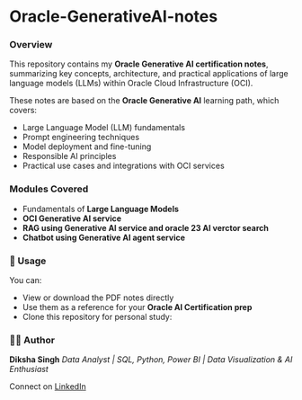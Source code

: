 # Oracle-GenerativeAI-notes
### Overview

This repository contains my **Oracle Generative AI certification notes**, summarizing key concepts, architecture, and practical applications of large language models (LLMs) within Oracle Cloud Infrastructure (OCI).

These notes are based on the **Oracle Generative AI** learning path, which covers:

* Large Language Model (LLM) fundamentals
* Prompt engineering techniques
* Model deployment and fine-tuning
* Responsible AI principles
* Practical use cases and integrations with OCI services

### Modules Covered

* Fundamentals of **Large Language Models**
* **OCI Generative AI service** 
* **RAG using Generative AI service and oracle 23 AI verctor search**
* **Chatbot using Generative AI agent service**

### 🚀 Usage

You can:

* View or download the PDF notes directly
* Use them as a reference for your **Oracle AI Certification prep**
* Clone this repository for personal study:

### 🧑‍💻 Author

**Diksha Singh**
*Data Analyst | SQL, Python, Power BI | Data Visualization & AI Enthusiast*

Connect on [LinkedIn](www.linkedin.com/in/diksha-singh-521270271)
